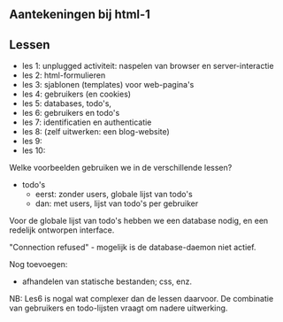 ## Aantekeningen bij html-1

## Lessen

* les 1: unplugged activiteit: naspelen van browser en server-interactie
* les 2: html-formulieren
* les 3: sjablonen (templates) voor web-pagina's
* les 4: gebruikers (en cookies)
* les 5: databases, todo's, 
* les 6: gebruikers en todo's
* les 7: identificatien en authenticatie
* les 8: (zelf uitwerken: een blog-website)
* les 9:
* les 10:

Welke voorbeelden gebruiken we in de verschillende lessen?

* todo's
     * eerst: zonder users, globale lijst van todo's
     * dan: met users, lijst van todo's per gebruiker
     
Voor de globale lijst van todo's hebben we een database nodig, en een redelijk ontworpen interface.


"Connection refused" - mogelijk is de database-daemon niet actief.

Nog toevoegen:

* afhandelen van statische bestanden; css, enz.

NB: Les6 is nogal wat complexer dan de lessen daarvoor. De combinatie van gebruikers en todo-lijsten vraagt om nadere uitwerking.
